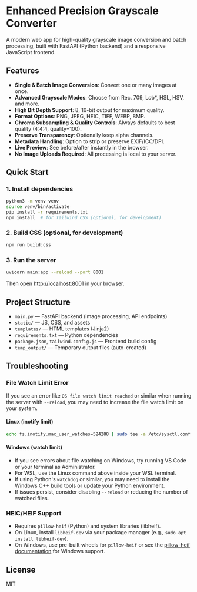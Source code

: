 # Enhanced Precision Grayscale Converter

A modern web app for high-quality grayscale image conversion and batch processing, built with FastAPI (Python backend) and a responsive JavaScript frontend.

## Features

- **Single & Batch Image Conversion**: Convert one or many images at once.
- **Advanced Grayscale Modes**: Choose from Rec. 709, L*a*b\*, HSL, HSV, and more.
- **High Bit Depth Support**: 8, 16-bit output for maximum quality.
- **Format Options**: PNG, JPEG, HEIC, TIFF, WEBP, BMP.
- **Chroma Subsampling & Quality Controls**: Always defaults to best quality (4:4:4, quality=100).
- **Preserve Transparency**: Optionally keep alpha channels.
- **Metadata Handling**: Option to strip or preserve EXIF/ICC/DPI.
- **Live Preview**: See before/after instantly in the browser.
- **No Image Uploads Required**: All processing is local to your server.

## Quick Start

### 1. Install dependencies

```bash
python3 -m venv venv
source venv/bin/activate
pip install -r requirements.txt
npm install  # for Tailwind CSS (optional, for development)
```

### 2. Build CSS (optional, for development)

```bash
npm run build:css
```

### 3. Run the server

```bash
uvicorn main:app --reload --port 8001
```

Then open [http://localhost:8001](http://localhost:8001) in your browser.

## Project Structure

- `main.py` — FastAPI backend (image processing, API endpoints)
- `static/` — JS, CSS, and assets
- `templates/` — HTML templates (Jinja2)
- `requirements.txt` — Python dependencies
- `package.json`, `tailwind.config.js` — Frontend build config
- `temp_output/` — Temporary output files (auto-created)

## Troubleshooting

### File Watch Limit Error

If you see an error like `OS file watch limit reached` or similar when running the server with `--reload`, you may need to increase the file watch limit on your system.

#### Linux (inotify limit)

```bash
echo fs.inotify.max_user_watches=524288 | sudo tee -a /etc/sysctl.conf && sudo sysctl -p
```

#### Windows (watch limit)

- If you see errors about file watching on Windows, try running VS Code or your terminal as Administrator.
- For WSL, use the Linux command above inside your WSL terminal.
- If using Python's `watchdog` or similar, you may need to install the Windows C++ build tools or update your Python environment.
- If issues persist, consider disabling `--reload` or reducing the number of watched files.

### HEIC/HEIF Support

- Requires `pillow-heif` (Python) and system libraries (libheif).
- On Linux, install `libheif-dev` via your package manager (e.g., `sudo apt install libheif-dev`).
- On Windows, use pre-built wheels for `pillow-heif` or see the [pillow-heif documentation](https://github.com/carsales/pyheif) for Windows support.

## License

MIT
